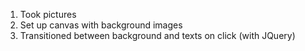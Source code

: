 <!-- https://stackoverflow.com/questions/14824747/overlay-html5-canvas-over-image -->

1. Took pictures
2. Set up canvas with background images
3. Transitioned between background and texts on click (with JQuery)

